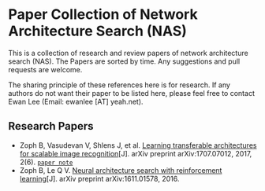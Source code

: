 # Paper Collection of Network Architecture Search (NAS)

This is a collection of research and review papers of network architecture search (NAS). The Papers are sorted by time. Any suggestions and pull requests are welcome.

The sharing principle of these references here is for research. If any authors do not want their paper to be listed here, please feel free to contact Ewan Lee (Email: ewanlee [AT] yeah.net).

## Research Papers
- Zoph B, Vasudevan V, Shlens J, et al. [Learning transferable architectures for scalable image recognition](http://openaccess.thecvf.com/content_cvpr_2018/papers/Zoph_Learning_Transferable_Architectures_CVPR_2018_paper.pdf)[J]. arXiv preprint arXiv:1707.07012, 2017, 2(6). [`paper note`](./paper-notes/Learning%20transferable%20architectures%20for%20scalable%20image%20recognition.md)
- Zoph B, Le Q V. [Neural architecture search with reinforcement learning](https://arxiv.org/pdf/1611.01578.pdf)[J]. arXiv preprint arXiv:1611.01578, 2016.
